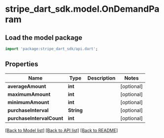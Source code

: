 # stripe_dart_sdk.model.OnDemandParam

## Load the model package
```dart
import 'package:stripe_dart_sdk/api.dart';
```

## Properties
Name | Type | Description | Notes
------------ | ------------- | ------------- | -------------
**averageAmount** | **int** |  | [optional] 
**maximumAmount** | **int** |  | [optional] 
**minimumAmount** | **int** |  | [optional] 
**purchaseInterval** | **String** |  | [optional] 
**purchaseIntervalCount** | **int** |  | [optional] 

[[Back to Model list]](../README.md#documentation-for-models) [[Back to API list]](../README.md#documentation-for-api-endpoints) [[Back to README]](../README.md)



